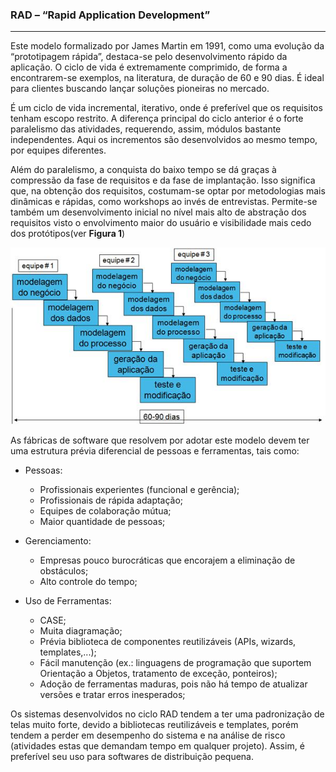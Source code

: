 ### RAD – “Rapid Application Development”
--------------------------------

Este modelo formalizado por James Martin em 1991, como uma evolução da “prototipagem rápida”, destaca-se pelo desenvolvimento rápido da aplicação. O ciclo de vida é extremamente comprimido, de forma a encontrarem-se exemplos, na literatura, de duração de 60 e 90 dias. É ideal para clientes buscando lançar soluções pioneiras no mercado.

É um ciclo de vida incremental, iterativo, onde é preferível que os requisitos tenham escopo restrito. A diferença principal do ciclo anterior é o forte paralelismo das atividades, requerendo, assim, módulos bastante independentes. Aqui os incrementos são desenvolvidos ao mesmo tempo, por equipes diferentes.

Além do paralelismo, a conquista do baixo tempo se dá graças à compressão da fase de requisitos e da fase de implantação. Isso significa que, na obtenção dos requisitos, costumam-se optar por metodologias mais dinâmicas e rápidas, como workshops ao invés de entrevistas. Permite-se também um desenvolvimento inicial no nível mais alto de abstração dos requisitos visto o envolvimento maior do usuário e visibilidade mais cedo dos protótipos(ver **Figura 1**)

![RAD](images/02-06-01.jpg)

As fábricas de software que resolvem por adotar este modelo devem ter uma estrutura prévia diferencial de pessoas e ferramentas, tais como:

*   Pessoas:

    *   Profissionais experientes (funcional e gerência);
    *   Profissionais de rápida adaptação;
    *   Equipes de colaboração mútua;
    *   Maior quantidade de pessoas;

*   Gerenciamento:

    *   Empresas pouco burocráticas que encorajem a eliminação de obstáculos;
    *   Alto controle do tempo;

*   Uso de Ferramentas:

    *   CASE;
    *   Muita diagramação;
    *   Prévia biblioteca de componentes reutilizáveis (APIs, wizards, templates,...);
    *   Fácil manutenção (ex.: linguagens de programação que suportem Orientação a Objetos, tratamento de exceção, ponteiros);
    *   Adoção de ferramentas maduras, pois não há tempo de atualizar versões e tratar erros inesperados;
  

  Os sistemas desenvolvidos no ciclo RAD tendem a ter uma padronização de telas muito forte, devido a bibliotecas reutilizáveis e templates, porém tendem a perder em desempenho do sistema e na análise de risco (atividades estas que demandam tempo em qualquer projeto). Assim, é preferível seu uso para softwares de distribuição pequena.
